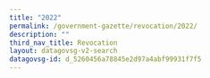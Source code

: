 ```yaml
---
title: "2022"
permalink: /government-gazette/revocation/2022/
description: ""
third_nav_title: Revocation
layout: datagovsg-v2-search
datagovsg-id: d_5260456a78845e2d97a4abf99931f7f5
---
```

